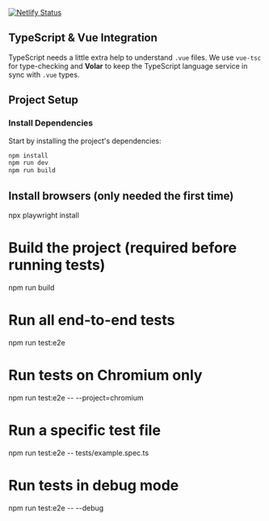 [![Netlify Status](https://api.netlify.com/api/v1/badges/9fc43160-6165-4aa5-82a7-01ec0e51a1d6/deploy-status)](https://app.netlify.com/sites/quantumkey/deploys)

## TypeScript & Vue Integration

TypeScript needs a little extra help to understand `.vue` files. We use `vue-tsc` for type-checking and **Volar** to keep the TypeScript language service in sync with `.vue` types.

## Project Setup

### Install Dependencies

Start by installing the project's dependencies:

```sh
npm install
npm run dev
npm run build
```

## Install browsers (only needed the first time)

npx playwright install

# Build the project (required before running tests)

npm run build

# Run all end-to-end tests

npm run test:e2e

# Run tests on Chromium only

npm run test:e2e -- --project=chromium

# Run a specific test file

npm run test:e2e -- tests/example.spec.ts

# Run tests in debug mode

npm run test:e2e -- --debug
